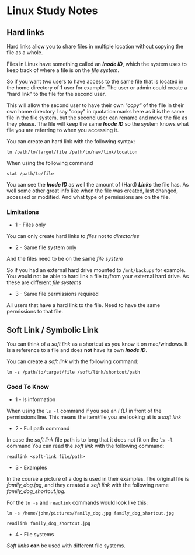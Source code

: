 # Linux Study Notes

## Hard links

Hard links allow you to share files in multiple location without copying the file as a whole.

Files in Linux have something called an **_Inode ID_**, which the system uses to keep track of where a file is on the _file system_.

So if you want two users to have access to the same file that is located in the home directory of 1 user for example.
The user or admin could create a "hard link" to the file for the second user.

This will allow the second user to have their own _"copy"_ of the file in their own home directory
I say "copy" in quotation marks here as it is the same file in the file system, but the second user can rename and move the file as they please.
The file will keep the same **_Inode ID_** so the system knows what file you are referring to when you accessing it.

You can create an hard link with the following syntax:

`ln /path/to/target/file /path/to/new/link/location`

When using the following command

`stat /path/to/file`

You can see the **_Inode ID_** as well the amount of (Hard) **_Links_** the file has.
As well some other great info like when the file was created, last changed, accessed or modified.
And what type of permissions are on the file.

### Limitations

- 1 - Files only

You can only create hard links to _files_ not to _directories_

- 2 - Same file system only

And the files need to be on the same _file system_

So if you had an external hard drive mounted to `/mnt/backups` for example.
You would not be able to hard link a file to/from your external hard drive.
As these are different _file systems_

- 3 - Same file permissions required

All users that have a hard link to the file.
Need to have the same permissions to that file.

## Soft Link / Symbolic Link

You can think of a _soft link_ as a shortcut as you know it on mac/windows.
It is a reference to a file and does **not** have its own **_Inode ID_**.

You can create a _soft link_ with the following command:

`ln -s /path/to/target/file /soft/link/shortcut/path`

### Good To Know

- 1 - ls information

When using the `ls -l` command if you see an _l (L)_ in front of the permissions line.
This means the item/file you are looking at is a _soft link_

- 2 - Full path command

In case the _soft link_ file path is to long that it does not fit on the `ls -l` command
You can read the _soft link_ with the following command:

`readlink <soft-link file/path>`

- 3 - Examples

In the course a picture of a dog is used in their examples.
The original file is _family_dog.jpg_, and they created a _soft link_ with the following name _family_dog_shortcut.jpg_.

For the `ln -s` and `readlink` commands would look like this:

`ln -s /home/john/pictures/family_dog.jpg family_dog_shortcut.jpg`

`readlink family_dog_shortcut.jpg`

- 4 - File systems

_Soft links_ **can** be used with different file systems.
